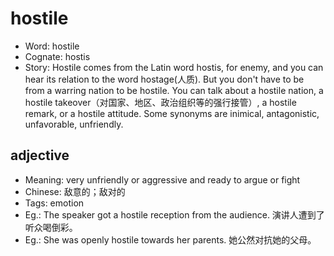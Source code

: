 # hostile

- Word: hostile
- Cognate: hostis
- Story: Hostile comes from the Latin word hostis, for enemy, and you can hear its relation to the word hostage(人质). But you don't have to be from a warring nation to be hostile. You can talk about a hostile nation, a hostile takeover（对国家、地区、政治组织等的强行接管）, a hostile remark, or a hostile attitude. Some synonyms are inimical, antagonistic, unfavorable, unfriendly.

## adjective

- Meaning: very unfriendly or aggressive and ready to argue or fight
- Chinese: 敌意的；敌对的
- Tags: emotion
- Eg.: The speaker got a hostile reception from the audience. 演讲人遭到了听众喝倒彩。
- Eg.: She was openly hostile towards her parents. 她公然对抗她的父母。

